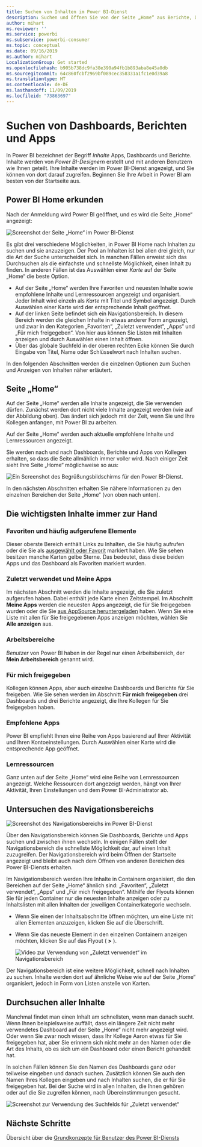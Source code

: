 ```yaml
---
title: Suchen von Inhalten im Power BI-Dienst
description: Suchen und öffnen Sie von der Seite „Home“ aus Berichte, Dashboards und Apps.
author: mihart
ms.reviewer: ''
ms.service: powerbi
ms.subservice: powerbi-consumer
ms.topic: conceptual
ms.date: 09/16/2019
ms.author: mihart
LocalizationGroup: Get started
ms.openlocfilehash: b905b738dc9fa38e390a94fb1b893aba8e45a0db
ms.sourcegitcommit: 64c860fcbf2969bf089cec358331a1fc1e0d39a8
ms.translationtype: HT
ms.contentlocale: de-DE
ms.lasthandoff: 11/09/2019
ms.locfileid: "73863697"
---
```

# <a name="find-your-dashboards-reports-and-apps"></a>Suchen von Dashboards, Berichten und Apps
In Power BI bezeichnet der Begriff *Inhalte* Apps, Dashboards und Berichte. Inhalte werden von *Power BI-Designern* erstellt und mit anderen Benutzern wie Ihnen geteilt. Ihre Inhalte werden im Power BI-Dienst angezeigt, und Sie können von dort darauf zugreifen. Beginnen Sie Ihre Arbeit in Power BI am besten von der Startseite aus.

## <a name="explore-power-bi-home"></a>Power BI Home erkunden
Nach der Anmeldung wird Power BI geöffnet, und es wird die Seite „Home“ angezeigt:
 
![Screenshot der Seite „Home“ im Power BI-Dienst](media/end-user-home/power-bi-home.png)

Es gibt drei verschiedene Möglichkeiten, in Power BI Home nach Inhalten zu suchen und sie anzuzeigen. Der Pool an Inhalten ist bei allen drei gleich, nur die Art der Suche unterscheidet sich. In manchen Fällen erweist sich das Durchsuchen als die einfachste und schnellste Möglichkeit, einen Inhalt zu finden. In anderen Fällen ist das Auswählen einer *Karte* auf der Seite „Home“ die beste Option.

- Auf der Seite „Home“ werden Ihre Favoriten und neuesten Inhalte sowie empfohlene Inhalte und Lernressourcen angezeigt und organisiert. Jeder Inhalt wird einzeln als *Karte* mit Titel und Symbol angezeigt. Durch Auswählen einer Karte wird der entsprechende Inhalt geöffnet.
- Auf der linken Seite befindet sich ein Navigationsbereich. In diesem Bereich werden die gleichen Inhalte in etwas anderer Form angezeigt, und zwar in den Kategorien „Favoriten“, „Zuletzt verwendet“, „Apps“ und „Für mich freigegeben“. Von hier aus können Sie Listen mit Inhalten anzeigen und durch Auswählen einen Inhalt öffnen.
- Über das globale Suchfeld in der oberen rechten Ecke können Sie durch Eingabe von Titel, Name oder Schlüsselwort nach Inhalten suchen.

In den folgenden Abschnitten werden die einzelnen Optionen zum Suchen und Anzeigen von Inhalten näher erläutert.

## <a name="home-canvas"></a>Seite „Home“
Auf der Seite „Home“ werden alle Inhalte angezeigt, die Sie verwenden dürfen. Zunächst werden dort nicht viele Inhalte angezeigt werden (wie auf der Abbildung oben). Das ändert sich jedoch mit der Zeit, wenn Sie und Ihre Kollegen anfangen, mit Power BI zu arbeiten.

Auf der Seite „Home“ werden auch aktuelle empfohlene Inhalte und Lernressourcen angezeigt. 
 
Sie werden nach und nach Dashboards, Berichte und Apps von Kollegen erhalten, so dass die Seite allmählich immer voller wird. Nach einiger Zeit sieht Ihre Seite „Home“ möglichweise so aus:

![Ein Screenshot des Begrüßungsbildschirms für den Power BI-Dienst.](media/end-user-home/power-bi-home-older.png)

 
In den nächsten Abschnitten erhalten Sie nähere Informationen zu den einzelnen Bereichen der Seite „Home“ (von oben nach unten).

## <a name="most-important-content-at-your-fingertips"></a>Die wichtigsten Inhalte immer zur Hand

### <a name="favorites-and-frequents"></a>Favoriten und häufig aufgerufene Elemente
Dieser oberste Bereich enthält Links zu Inhalten, die Sie häufig aufrufen oder die Sie als [ausgewählt oder Favorit](end-user-favorite.md) markiert haben. Wie Sie sehen besitzen manche Karten gelbe Sterne. Das bedeutet, dass diese beiden Apps und das Dashboard als Favoriten markiert wurden.
 
### <a name="recents-and-my-apps"></a>Zuletzt verwendet und Meine Apps
Im nächsten Abschnitt werden die Inhalte angezeigt, die Sie zuletzt aufgerufen haben. Dabei enthält jede Karte einen Zeitstempel. Im Abschnitt **Meine Apps** werden die neuesten Apps angezeigt, die für Sie freigegeben wurden oder die Sie [aus AppSource heruntergeladen](end-user-apps.md) haben. Wenn Sie eine Liste mit allen für Sie freigegebenen Apps anzeigen möchten, wählen Sie **Alle anzeigen** aus.

### <a name="workspaces"></a>Arbeitsbereiche
*Benutzer* von Power BI haben in der Regel nur einen Arbeitsbereich, der **Mein Arbeitsbereich** genannt wird. 

### <a name="shared-with-me"></a>Für mich freigegeben
Kollegen können Apps, aber auch einzelne Dashboards und Berichte für Sie freigeben. Wie Sie sehen werden im Abschnitt **Für mich freigegeben** drei Dashboards und drei Berichte angezeigt, die Ihre Kollegen für Sie freigegeben haben.

### <a name="recommended-apps"></a>Empfohlene Apps
Power BI empfiehlt Ihnen eine Reihe von Apps basierend auf Ihrer Aktivität und Ihren Kontoeinstellungen. Durch Auswählen einer Karte wird die entsprechende App geöffnet.
 
### <a name="learning-resources"></a>Lernressourcen
Ganz unten auf der Seite „Home“ wird eine Reihe von Lernressourcen angezeigt. Welche Ressourcen dort angezeigt werden, hängt von Ihrer Aktivität, Ihren Einstellungen und dem Power BI-Administrator ab. 
 
## <a name="explore-the-nav-pane"></a>Untersuchen des Navigationsbereichs

![Screenshot des Navigationsbereichs im Power BI-Dienst](media/end-user-home/power-bi-nav-bar.png)


Über den Navigationsbereich können Sie Dashboards, Berichte und Apps suchen und zwischen ihnen wechseln. In einigen Fällen stellt der Navigationsbereich die schnellste Möglichkeit dar, auf einen Inhalt zuzugreifen.
Der Navigationsbereich wird beim Öffnen der Startseite angezeigt und bleibt auch nach dem Öffnen von anderen Bereichen des Power BI-Diensts erhalten.
  
Im Navigationsbereich werden Ihre Inhalte in Containern organisiert, die den Bereichen auf der Seite „Home“ ähnlich sind: „Favoriten“, „Zuletzt verwendet“, „Apps“ und „Für mich freigegeben“. Mithilfe der Flyouts können Sie für jeden Container nur die neuesten Inhalte anzeigen oder zu Inhaltslisten mit allen Inhalten der jeweiligen Containerkategorie wechseln.
 
- Wenn Sie einen der Inhaltsabschnitte öffnen möchten, um eine Liste mit allen Elementen anzuzeigen, klicken Sie auf die Überschrift.
- Wenn Sie das neueste Element in den einzelnen Containern anzeigen möchten, klicken Sie auf das Flyout ( **>** ).

    ![Video zur Verwendung von „Zuletzt verwendet“ im Navigationsbereich](media/end-user-home/power-bi-nav-bar.gif)

 
Der Navigationsbereich ist eine weitere Möglichkeit, schnell nach Inhalten zu suchen. Inhalte werden dort auf ähnliche Weise wie auf der Seite „Home“ organisiert, jedoch in Form von Listen anstelle von Karten. 

## <a name="search-all-of-your-content"></a>Durchsuchen aller Inhalte
Manchmal findet man einen Inhalt am schnellsten, wenn man danach sucht. Wenn Ihnen beispielsweise auffällt, dass ein längere Zeit nicht mehr verwendetes Dashboard auf der Seite „Home“ nicht mehr angezeigt wird. Oder wenn Sie zwar noch wissen, dass Ihr Kollege Aaron etwas für Sie freigegeben hat, aber Sie erinnern sich nicht mehr an den Namen oder die Art des Inhalts, ob es sich um ein Dashboard oder einen Bericht gehandelt hat.
 
In solchen Fällen können Sie den Namen des Dashboards ganz oder teilweise eingeben und danach suchen. Zusätzlich können Sie auch den Namen Ihres Kollegen eingeben und nach Inhalten suchen, die er für Sie freigegeben hat. Bei der Suche wird in allen Inhalten, die Ihnen gehören oder auf die Sie zugreifen können, nach Übereinstimmungen gesucht.

![Screenshot zur Verwendung des Suchfelds für „Zuletzt verwendet“](media/end-user-home/power-bi-search.png)

## <a name="next-steps"></a>Nächste Schritte
Übersicht über die [Grundkonzepte für Benutzer des Power BI-Diensts](end-user-basic-concepts.md)
